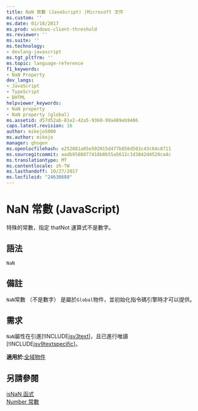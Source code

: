 ```yaml
---
title: NaN 常數 (JavaScript) |Microsoft 文件
ms.custom: ''
ms.date: 01/18/2017
ms.prod: windows-client-threshold
ms.reviewer: ''
ms.suite: ''
ms.technology:
- devlang-javascript
ms.tgt_pltfrm: ''
ms.topic: language-reference
f1_keywords:
- NaN Property
dev_langs:
- JavaScript
- TypeScript
- DHTML
helpviewer_keywords:
- NaN property
- NaN property (global)
ms.assetid: d57d52ab-81e2-42a5-9360-99a489eb9406
caps.latest.revision: 16
author: mikejo5000
ms.author: mikejo
manager: ghogen
ms.openlocfilehash: e252881a05e592015d477b856d502c43c64c8711
ms.sourcegitcommit: aadb9588877418b8b55a5612c1d3842d4520ca4c
ms.translationtype: MT
ms.contentlocale: zh-TW
ms.lasthandoff: 10/27/2017
ms.locfileid: "24638688"
---
```

# <a name="nan-constant-javascript"></a>NaN 常數 (JavaScript)
特殊的常數，指定 thatNot 運算式不是數字。  
  
## <a name="syntax"></a>語法  
  
```  
NaN   
```  
  
## <a name="remarks"></a>備註  
 `NaN`常數 （不是數字） 是屬於`Global`物件，並初始化指令碼引擎時才可以提供。  
  
## <a name="requirements"></a>需求  
 `NaN`屬性在引進[!INCLUDE[jsv3text](../../javascript/reference/includes/jsv3text-md.md)]，且已進行唯讀[!INCLUDE[jsv9textspecific](../../javascript/reference/includes/jsv9textspecific-md.md)]。  
  
 **適用於**:[全域物件](../../javascript/reference/global-object-javascript.md)  
  
## <a name="see-also"></a>另請參閱  
 [isNaN 函式](../../javascript/reference/isnan-function-javascript.md)   
 [Number 常數](../../javascript/reference/number-constants-javascript.md)